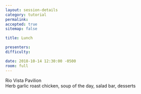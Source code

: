 ```yaml
---
layout: session-details
category: tutorial
permalink:
accepted: true
sitemap: false

title: Lunch

presenters:
difficulty:

date: 2018-10-14 12:30:00 -0500
room: full
---
```

Rio Vista Pavilion
<br />
Herb garlic roast chicken, soup of the day, salad bar, desserts
